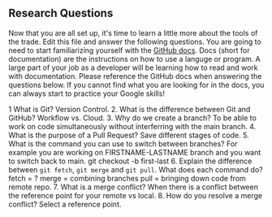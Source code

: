 ## Research Questions 

Now that you are all set up, it's time to learn a little more about the tools of the trade. Edit this file and answer the following questions. You are going to need to start familiarizing yourself with the [GitHub docs](https://docs.github.com/en). Docs (short for documentation) are the instructions on how to use a languge or program. A large part of your job as a developer will be learning how to read and work with documentation. Please reference the GitHub docs when answering the questions below. If you cannot find what you are looking for in the docs, you can always start to practice your Google skills!

1  What is Git? Version Control.
2. What is the difference between Git and GitHub? Workflow vs. Cloud.
3. Why do we create a branch? To be able to work on code simultaneously without interferring with the main branch.
4. What is the purpose of a Pull Request? Save different stages of code.
5. What is the command you can use to switch between branches? For example you are working on FIRSTNAME-LASTNAME branch and you want to switch back to main. git checkout -b first-last
6. Explain the difference between `git fetch`, `git merge` and `git pull`. What does each command do? fetch = ? merge = combining branches pull = bringing down code from remote repo.
7. What is a merge conflict? When there is a conflict between the reference point for your remote vs local.
8. How do you resolve a merge conflict? Select a reference point.
